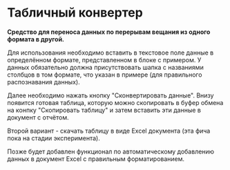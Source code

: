 # Табличный конвертер

**Средство для переноса данных по перерывам вещания из одного формата в другой.**

Для использования необходимо вставить в текстовое поле данные в определённом формате, представленном в блоке с примером. У данных обязательно должна присутствовать шапка с названиями столбцов в том формате, что указан в примере (для правильного распознавания данных).

Далее необходимо нажать кнопку "Сконвертировать данные". Внизу появится готовая таблица, которую можно скопировать в буфер обмена на конпку "Скопировать таблицу" и затем вставить эти данные в документ с отчётом.

Второй вариант - скачать таблицу в виде Excel документа (эта фича пока на стадии эксперимента).

Позже будет добавлен функционал по автоматическому добавлению данных в документ Excel с правильным форматированием.
